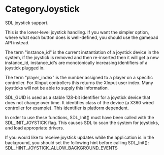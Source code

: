 
# CategoryJoystick

SDL joystick support.

This is the lower-level joystick handling. If you want the simpler option,
where what each button does is well-defined, you should use the gamepad API
instead.

The term "instance_id" is the current instantiation of a joystick device in
the system, if the joystick is removed and then re-inserted then it will
get a new instance_id, instance_id's are monotonically increasing
identifiers of a joystick plugged in.

The term "player_index" is the number assigned to a player on a specific
controller. For XInput controllers this returns the XInput user index. Many
joysticks will not be able to supply this information.

SDL_GUID is used as a stable 128-bit identifier for a joystick device that
does not change over time. It identifies class of the device (a X360 wired
controller for example). This identifier is platform dependent.

In order to use these functions, SDL_Init() must have been called with the
SDL_INIT_JOYSTICK flag. This causes SDL to scan the system for joysticks,
and load appropriate drivers.

If you would like to receive joystick updates while the application is in
the background, you should set the following hint before calling
SDL_Init(): SDL_HINT_JOYSTICK_ALLOW_BACKGROUND_EVENTS
